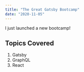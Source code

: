 ```yaml
---
title: "The Great Gatsby Bootcamp"
date: "2020-11-05"
---
```


I just launched a new bootcamp!

## Topics Covered

1. Gatsby
2. GraphQL
3. React